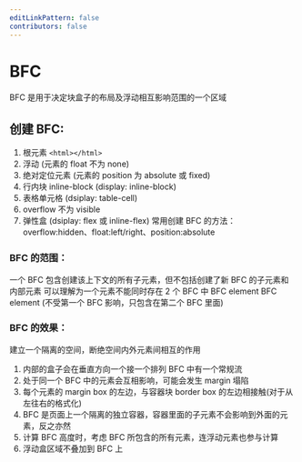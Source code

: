 ```yaml
---
editLinkPattern: false
contributors: false
---
```


# BFC

BFC 是用于决定块盒子的布局及浮动相互影响范围的一个区域

## 创建 BFC:

1. 根元素 `<html></html>`
2. 浮动 (元素的 float 不为 none)
3. 绝对定位元素 (元素的 position 为 absolute 或 fixed)
4. 行内块 inline-block (display: inline-block)
5. 表格单元格 (dsiplay: table-cell)
6. overflow 不为 visible
7. 弹性盒 (dsiplay: flex 或 inline-flex)
   常用创建 BFC 的方法：overflow:hidden、float:left/right、position:absolute

### BFC 的范围：

一个 BFC 包含创建该上下文的所有子元素，但不包括创建了新 BFC 的子元素和内部元素
可以理解为一个元素不能同时存在 2 个 BFC 中
BFC
element
BFC
element (不受第一个 BFC 影响，只包含在第二个 BFC 里面)

### BFC 的效果：

建立一个隔离的空间，断绝空间内外元素间相互的作用

1. 内部的盒子会在垂直方向一个接一个排列 BFC 中有一个常规流
2. 处于同一个 BFC 中的元素会互相影响，可能会发生 margin 塌陷
3. 每个元素的 margin box 的左边，与容器块 border box 的左边相接触(对于从左往右的格式化)
4. BFC 是页面上一个隔离的独立容器，容器里面的子元素不会影响到外面的元素，反之亦然
5. 计算 BFC 高度时，考虑 BFC 所包含的所有元素，连浮动元素也参与计算
6. 浮动盒区域不叠加到 BFC 上

<Gitalk />
